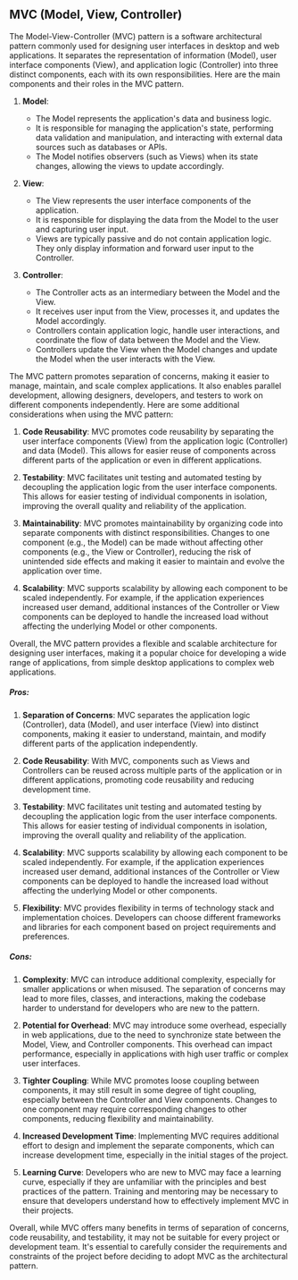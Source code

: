 ## MVC (Model, View, Controller)

The Model-View-Controller (MVC) pattern is a software architectural pattern commonly used for designing user interfaces in desktop and web applications. It separates the representation of information (Model), user interface components (View), and application logic (Controller) into three distinct components, each with its own responsibilities. Here are the main components and their roles in the MVC pattern.

1. **Model**:
   - The Model represents the application's data and business logic.
   - It is responsible for managing the application's state, performing data validation and manipulation, and interacting with external data sources such as databases or APIs.
   - The Model notifies observers (such as Views) when its state changes, allowing the views to update accordingly.

2. **View**:
   - The View represents the user interface components of the application.
   - It is responsible for displaying the data from the Model to the user and capturing user input.
   - Views are typically passive and do not contain application logic. They only display information and forward user input to the Controller.

3. **Controller**:
   - The Controller acts as an intermediary between the Model and the View.
   - It receives user input from the View, processes it, and updates the Model accordingly.
   - Controllers contain application logic, handle user interactions, and coordinate the flow of data between the Model and the View.
   - Controllers update the View when the Model changes and update the Model when the user interacts with the View.

The MVC pattern promotes separation of concerns, making it easier to manage, maintain, and scale complex applications. It also enables parallel development, allowing designers, developers, and testers to work on different components independently. Here are some additional considerations when using the MVC pattern:

1. **Code Reusability**: MVC promotes code reusability by separating the user interface components (View) from the application logic (Controller) and data (Model). This allows for easier reuse of components across different parts of the application or even in different applications.

2. **Testability**: MVC facilitates unit testing and automated testing by decoupling the application logic from the user interface components. This allows for easier testing of individual components in isolation, improving the overall quality and reliability of the application.

3. **Maintainability**: MVC promotes maintainability by organizing code into separate components with distinct responsibilities. Changes to one component (e.g., the Model) can be made without affecting other components (e.g., the View or Controller), reducing the risk of unintended side effects and making it easier to maintain and evolve the application over time.

4. **Scalability**: MVC supports scalability by allowing each component to be scaled independently. For example, if the application experiences increased user demand, additional instances of the Controller or View components can be deployed to handle the increased load without affecting the underlying Model or other components.

Overall, the MVC pattern provides a flexible and scalable architecture for designing user interfaces, making it a popular choice for developing a wide range of applications, from simple desktop applications to complex web applications.

##### Pros:

1. **Separation of Concerns**: MVC separates the application logic (Controller), data (Model), and user interface (View) into distinct components, making it easier to understand, maintain, and modify different parts of the application independently.

2. **Code Reusability**: With MVC, components such as Views and Controllers can be reused across multiple parts of the application or in different applications, promoting code reusability and reducing development time.

3. **Testability**: MVC facilitates unit testing and automated testing by decoupling the application logic from the user interface components. This allows for easier testing of individual components in isolation, improving the overall quality and reliability of the application.

4. **Scalability**: MVC supports scalability by allowing each component to be scaled independently. For example, if the application experiences increased user demand, additional instances of the Controller or View components can be deployed to handle the increased load without affecting the underlying Model or other components.

5. **Flexibility**: MVC provides flexibility in terms of technology stack and implementation choices. Developers can choose different frameworks and libraries for each component based on project requirements and preferences.

##### Cons:

1. **Complexity**: MVC can introduce additional complexity, especially for smaller applications or when misused. The separation of concerns may lead to more files, classes, and interactions, making the codebase harder to understand for developers who are new to the pattern.

2. **Potential for Overhead**: MVC may introduce some overhead, especially in web applications, due to the need to synchronize state between the Model, View, and Controller components. This overhead can impact performance, especially in applications with high user traffic or complex user interfaces.

3. **Tighter Coupling**: While MVC promotes loose coupling between components, it may still result in some degree of tight coupling, especially between the Controller and View components. Changes to one component may require corresponding changes to other components, reducing flexibility and maintainability.

4. **Increased Development Time**: Implementing MVC requires additional effort to design and implement the separate components, which can increase development time, especially in the initial stages of the project.

5. **Learning Curve**: Developers who are new to MVC may face a learning curve, especially if they are unfamiliar with the principles and best practices of the pattern. Training and mentoring may be necessary to ensure that developers understand how to effectively implement MVC in their projects.

Overall, while MVC offers many benefits in terms of separation of concerns, code reusability, and testability, it may not be suitable for every project or development team. It's essential to carefully consider the requirements and constraints of the project before deciding to adopt MVC as the architectural pattern.